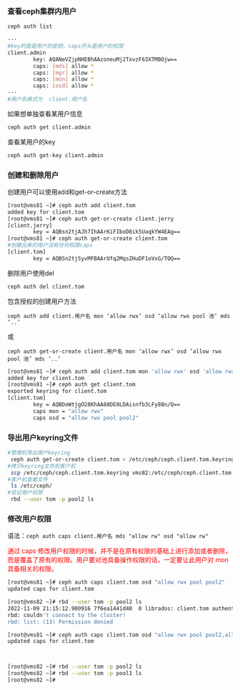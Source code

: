 ### 查看ceph集群内用户

```bash
ceph auth list

···
#key的值是用户的密钥，caps开头是用户的权限
client.admin
        key: AQANeVZjpNHEBhAAzoneuMj2TxvzF63XTMBOjw==
        caps: [mds] allow *
        caps: [mgr] allow *
        caps: [mon] allow *
        caps: [osd] allow *
···
#用户名格式为  client.用户名
```

如果想单独查看某用户信息

```bash
ceph auth get client.admin
```

查看某用户的key

```bash
ceph auth get-key client.admin
```

### 创建和删除用户

创建用户可以使用add和get-or-create方法

```bash
[root@vms81 ~]# ceph auth add client.tom
added key for client.tom
[root@vms81 ~]# ceph auth get-or-create client.jerry
[client.jerry]
        key = AQBsn2tjAJh7IhAArKiFIboD8ik5UaqkYW4EAg==
[root@vms81 ~]# ceph auth get-or-create client.tom
#创建出来的用户没有任何权限caps
[client.tom]
        key = AQBSn2tjSyvMFBAArUfq2MqsZHuDF1oVxG/TOQ==

```

删除用户使用del

```bash
ceph auth del client.tom
```

包含授权的创建用户方法

`ceph auth add client.用户名 mon ‘allow rwx’ osd ‘allow rwx pool 池’ mds ‘..’`

 或

`ceph auth get-or-create client.用户名 mon ‘allow rwx’ osd ‘allow rwx pool 池’ mds ‘..’`

```bash
[root@vms81 ~]# ceph auth add client.tom mon 'allow rwx' osd 'allow rwx pool pool1,allow rwx pool pool2'
added key for client.tom
[root@vms81 ~]# ceph auth get client.tom
exported keyring for client.tom
[client.tom]
        key = AQBDoWtjgO28KhAA88DE8LDAisnfb3LFy88n/Q==
        caps mon = "allow rwx"
        caps osd = "allow rwx pool pool2"
```

### 导出用户keyring文件

```bash
#管理机导出用户keyring
 ceph auth get-or-create client.tom > /etc/ceph/ceph.client.tom.keyring
#拷贝keyring文件到客户机
 scp /etc/ceph/ceph.client.tom.keyring vms82:/etc/ceph/ceph.client.tom.keyring
#客户机查看文件
 ls /etc/ceph/
#验证用户权限
 rbd --user tom -p pool2 ls
```

### 修改用户权限

语法：`ceph auth caps client.用户名 mds "allow rw" osd "allow rw"`

<font color="red">通过 caps 修改用户权限的时候，并不是在原有权限的基础上进行添加或者删除，而是覆盖了原有的权限。用户要对池具备操作权限的话，一定要让此用户对 mon 具备相关的权限。</font>

```bash
[root@vms81 ~]# ceph auth caps client.tom osd "allow rwx pool pool2"
updated caps for client.tom

[root@vms82 ~]# rbd --user tom -p pool2 ls
2022-11-09 21:15:12.900916 7f6ea1441d40  0 librados: client.tom authentication error (13) Permission denied
rbd: couldn't connect to the cluster!
rbd: list: (13) Permission denied

```

```bash
[root@vms81 ~]# ceph auth caps client.tom osd "allow rwx pool pool2,allow rwx pool pool1" mon "allow rwx"
updated caps for client.tom



[root@vms82 ~]# rbd --user tom -p pool2 ls
[root@vms82 ~]# rbd --user tom -p pool1 ls
[root@vms82 ~]# 
```

